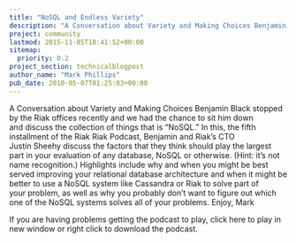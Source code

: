 ```yaml
---
title: "NoSQL and Endless Variety"
description: "A Conversation about Variety and Making Choices Benjamin Black stopped by the Riak offices recently and we had the chance to sit him down and discuss the collection of things that is "NoSQL." In this, the fifth installment of the Riak Riak Podcast, Benjamin and Riak's CTO Justin Sheehy discus"
project: community
lastmod: 2015-11-05T10:41:52+00:00
sitemap:
  priority: 0.2
project_section: technicalblogpost
author_name: "Mark Phillips"
pub_date: 2010-05-07T01:25:03+00:00
---
```

A Conversation about Variety and Making Choices
Benjamin Black stopped by the Riak offices recently and we had the chance to sit him down and discuss the collection of things that is “NoSQL.”
In this, the fifth installment of the Riak Riak Podcast, Benjamin and Riak’s CTO Justin Sheehy discuss the factors that they think should play the largest part in your evaluation of any database, NoSQL or otherwise. (Hint: it’s not name recognition.)
Highlights include why and when you might be best served improving your relational database architecture and when it might be better to use a NoSQL system like Cassandra or Riak to solve part of your problem, as well as why you probably don’t want to figure out which one of the NoSQL systems solves all of your problems.
Enjoy,
Mark


If you are having problems getting the podcast to play, click here to play in new window or right click to download the podcast.
